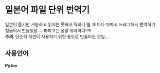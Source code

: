 # 일본어 파일 단위 번역기

일본어 듣기만 가능하고 읽지는 못해서 뭐하나 볼 때 마다 파파고 드래그해서 번역하기 힘들어서 만들었당.... 파파고는 정말 위대하다!!!!!  
**주의**. 단순히 개인이 사용하기 위한 용도로 만들어진 것임....

## 사용언어

**Pyton**
